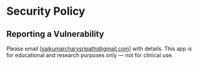 # Security Policy

## Reporting a Vulnerability
Please email [saikumarcharysripathi@gmail.com] with details.
This app is for educational and research purposes only — not for clinical use.
